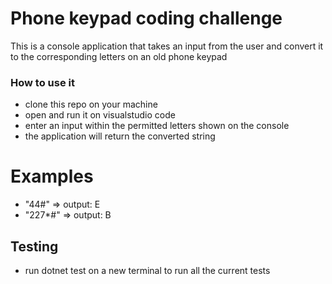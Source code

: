 # Phone keypad coding challenge

This is a console application that takes an input from the user and convert it to the corresponding letters on an old phone keypad


### How to use it

* clone this repo on your machine
* open and run it on visualstudio code
* enter an input within the permitted letters shown on the console
* the application will return the converted string

# Examples

* "44#" => output: E
* "227*#" => output: B
## Testing

* run dotnet test on a new terminal to run all the current tests